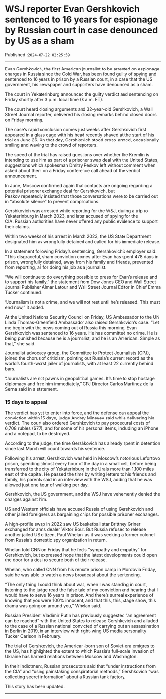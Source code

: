 # WSJ reporter Evan Gershkovich sentenced to 16 years for espionage by Russian court in case denounced by US as a sham

Published :`2024-07-22 02:25:59`

---

Evan Gershkovich, the first American journalist to be arrested on espionage charges in Russia since the Cold War, has been found guilty of spying and sentenced to 16 years in prison by a Russian court, in a case that the US government, his newspaper and supporters have denounced as a sham.

The court in Yekaterinburg announced the guilty verdict and sentencing on Friday shortly after 3 p.m. local time (8 a.m. ET).

The court heard closing arguments and 32-year-old Gershkovich, a Wall Street Journal reporter, delivered his closing remarks behind closed doors on Friday morning.

The case’s rapid conclusion comes just weeks after Gershkovich first appeared in a glass cage with his head recently shaved at the start of his trial on June 26. On that day, Gershkovich stood cross-armed, occasionally smiling and waving to the crowd of reporters.

The speed of the trial has raised questions over whether the Kremlin is intending to use him as part of a prisoner swap deal with the United States, suggestions which spokesman Dmitry Peskov left without comment when asked about them on a Friday conference call ahead of the verdict announcement.

In June, Moscow confirmed again that contacts are ongoing regarding a potential prisoner exchange deal for Gershkovich, but Peskov repeatedly insisted that those conversations were to be carried out in “absolute silence” to prevent complications.

Gershkovich was arrested while reporting for the WSJ, during a trip to Yekaterinburg in March 2023, and later accused of spying for the CIA. Russian authorities have never offered any public evidence to support their claims.

Within two weeks of his arrest in March 2023, the US State Department designated him as wrongfully detained and called for his immediate release.

In a statement following Friday’s sentencing, Gershkovich’s employer said: “This disgraceful, sham conviction comes after Evan has spent 478 days in prison, wrongfully detained, away from his family and friends, prevented from reporting, all for doing his job as a journalist.

“We will continue to do everything possible to press for Evan’s release and to support his family,” the statement from Dow Jones CEO and Wall Street Journal Publisher Almar Latour and Wall Street Journal Editor in Chief Emma Tucker continued.

“Journalism is not a crime, and we will not rest until he’s released. This must end now,” it added.

At the United Nations Security Council on Friday, US Ambassador to the UN Linda Thomas-Greenfield Ambassador also raised Gershkovich’s case. “Let me begin with the news coming out of Russia this morning. Evan Gershkovich was sentenced to 16 years. He has committed no crime. He is being punished because he is a journalist, and he is an American. Simple as that,” she said.

Journalist advocacy group, the Committee to Protect Journalists (CPJ), joined the chorus of criticism, pointing out Russia’s current record as the world’s fourth-worst jailer of journalists, with at least 22 currently behind bars.

“Journalists are not pawns in geopolitical games. It’s time to stop hostage diplomacy and free him immediately,” CPJ Director Carlos Martinez de la Serna said in a statement.

### 15 days to appeal

The verdict has yet to enter into force, and the defense can appeal the conviction within 15 days, judge Andrey Mineyev said while delivering his verdict. The court also ordered Gershkovich to pay procedural costs of 6,708 rubles ($77), and for some of his personal items, including an iPhone and a notepad, to be destroyed.

According to the judge, the time Gershkovich has already spent in detention since last March will count towards his sentence.

Following his arrest, Gershkovich was held in Moscow’s notorious Lefortovo prison, spending almost every hour of the day in a small cell, before being transferred to the city of Yekaterinburg in the Urals more than 1,100 miles east of the capital. He passed the time by writing letters to his friends and family, his parents said in an interview with the WSJ, adding that he was allowed just one hour of walking per day.

Gershkovich, the US government, and the WSJ have vehemently denied the charges against him.

US and Western officials have accused Russia of using Gershkovich and other jailed foreigners as bargaining chips for possible prisoner exchanges.

A high-profile swap in 2022 saw US basketball star Brittney Griner exchanged for arms dealer Viktor Bout. But Russia refused to release another jailed US citizen, Paul Whelan, as it was seeking a former colonel from Russia’s domestic spy organization in return.

Whelan told CNN on Friday that he feels “sympathy and empathy” for Gershkovich, but expressed hope that the latest developments could open the door for a deal to secure both of their release.

Whelan, who called CNN from his remote prison camp in Mordovia Friday, said he was able to watch a news broadcast about the sentencing.

“The only thing I could think about was, when I was standing in court, listening to the judge read the false tale of my conviction and hearing that I would have to serve 16 years in prison. And there’s surreal experience of knowing that you were 100% innocent, and that this, this, stage show, this drama was going on around you,” Whelan said.

Russian President Vladimir Putin has previously suggested “an agreement can be reached” with the United States to release Gershkovich and alluded to the case of a Russian national convicted of carrying out an assassination in Berlin in 2019, in an interview with right-wing US media personality Tucker Carlson in February.

The trial of Gershkovich, the American-born son of Soviet-era emigres to the US, has highlighted the extent to which Russia’s full-scale invasion of Ukraine has harmed relations between Moscow and Washington.

In their indictment, Russian prosecutors said that “under instructions from the CIA” and “using painstaking conspiratorial methods,” Gershkovich “was collecting secret information” about a Russian tank factory.

This story has been updated.

---

